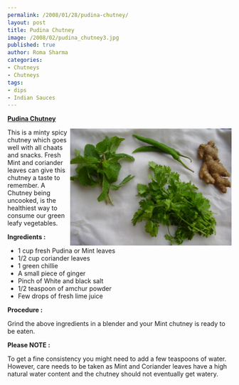 ```yaml
--- 
permalink: /2008/01/28/pudina-chutney/
layout: post
title: Pudina Chutney
image: /2008/02/pudina_chutney3.jpg
published: true
author: Roma Sharma
categories: 
- Chutneys
- Chutneys
tags:
- dips
- Indian Sauces
---
```

<span style="text-decoration:underline;"><strong>Pudina Chutney</strong></span>

<a title="Pudina Chutney Ingredients" href="/2008/02/pudina_chutney3.jpg"><img src="/2008/02/pudina_chutney3.jpg" alt="Pudina Chutney Ingredients" width="363" height="263" align="right" /></a>

This is a minty spicy chutney which goes well with all chaats and snacks. Fresh Mint and coriander leaves can give this chutney a taste to remember. A Chutney being uncooked, is the healthiest way to consume our green leafy vegetables.

<strong>Ingredients :</strong>
<ul>
	<li>1 cup fresh Pudina or Mint leaves</li>
	<li>1/2 cup coriander leaves</li>
	<li>1 green chillie</li>
	<li>A small piece of ginger</li>
	<li>Pinch of White and black salt</li>
	<li>1/2 teaspoon of amchur powder</li>
	<li>Few drops of fresh lime juice</li>
</ul>
<strong>Procedure :</strong>

Grind the above ingredients in a blender and your Mint chutney is ready to be eaten.

<strong> Please NOTE : </strong>

To get a fine consistency you might need to add a few teaspoons of water. However, care needs to be taken as Mint and Coriander leaves have a high natural water content and the chutney should not eventually get watery.
